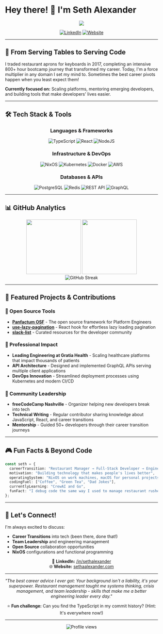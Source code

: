 # Hey there! 👋 I'm Seth Alexander

<div align="center">
  <img src="https://readme-typing-svg.herokuapp.com/?lines=Force+Multiplier;Platform+Builder;Full-Stack+Engineer;Community+Leader;Restaurant+Manager+→+Tech+Leader&font=Fira%20Code&center=true&width=640&height=45&color=2F81F7&vCenter=true&size=22">
</div>

<div align="center">
  
[![LinkedIn](https://img.shields.io/badge/LinkedIn-0077B5?style=for-the-badge&logo=linkedin&logoColor=white)](https://www.linkedin.com/in/sethalexander/)
[![Website](https://img.shields.io/badge/website-000000?style=for-the-badge&logo=About.me&logoColor=white)](https://sethaalexander.com)

</div>

---

## 🚀 From Serving Tables to Serving Code

I traded restaurant aprons for keyboards in 2017, completing an intensive 800+ hour bootcamp journey that transformed my career. Today, I'm a force multiplier in any domain I set my mind to. Sometimes the best career pivots happen when you least expect them! 

**Currently focused on:** Scaling platforms, mentoring emerging developers, and building tools that make developers' lives easier.

---

## 🛠️ Tech Stack & Tools

<div align="center">

### Languages & Frameworks
![TypeScript](https://img.shields.io/badge/TypeScript-007ACC?style=for-the-badge&logo=typescript&logoColor=white)
![React](https://img.shields.io/badge/React-20232A?style=for-the-badge&logo=react&logoColor=61DAFB)
![NodeJS](https://img.shields.io/badge/Node.js-43853D?style=for-the-badge&logo=node.js&logoColor=white)

### Infrastructure & DevOps
![NixOS](https://img.shields.io/badge/NixOS-5277C3?style=for-the-badge&logo=nixos&logoColor=white)
![Kubernetes](https://img.shields.io/badge/Kubernetes-326CE5?style=for-the-badge&logo=kubernetes&logoColor=white)
![Docker](https://img.shields.io/badge/Docker-2CA5E0?style=for-the-badge&logo=docker&logoColor=white)
![AWS](https://img.shields.io/badge/Amazon_AWS-FF9900?style=for-the-badge&logo=amazonaws&logoColor=white)

### Databases & APIs
![PostgreSQL](https://img.shields.io/badge/PostgreSQL-316192?style=for-the-badge&logo=postgresql&logoColor=white)
![Redis](https://img.shields.io/badge/redis-%23DD0031.svg?&style=for-the-badge&logo=redis&logoColor=white)
![REST API](https://img.shields.io/badge/REST-02569B?style=for-the-badge&logo=rest&logoColor=white)
![GraphQL](https://img.shields.io/badge/GraphQL-E10098?style=for-the-badge&logo=graphql&logoColor=white)

</div>

---

## 📊 GitHub Analytics

<div align="center">
  <img height="180em" src="https://github-readme-stats.vercel.app/api?username=itzsaga&show_icons=true&theme=tokyonight&include_all_commits=true&count_private=true"/>
  <img height="180em" src="https://github-readme-stats.vercel.app/api/top-langs/?username=itzsaga&layout=compact&langs_count=8&theme=tokyonight"/>
</div>

<div align="center">
  <img src="https://github-readme-streak-stats.herokuapp.com/?user=itzsaga&theme=tokyonight" alt="GitHub Streak" />
</div>

---

## 🎯 Featured Projects & Contributions

### 🔧 Open Source Tools
- **[Panfactum OSF](https://github.com/Panfactum/stack)** - The open source framework for Platform Engineers
- **[use-lazy-pagination](https://github.com/itzsaga/use-lazy-pagination)** - React hook for effortless lazy loading pagination
- **[slack-list](https://github.com/itzsaga/slack-list)** - Curated resources for the developer community

### 💼 Professional Impact
- **Leading Engineering at Gratia Health** - Scaling healthcare platforms that impact thousands of patients
- **API Architecture** - Designed and implemented GraphQL APIs serving multiple client applications
- **DevOps Innovation** - Streamlined deployment processes using Kubernetes and modern CI/CD

### 🌟 Community Leadership
- **freeCodeCamp Nashville** - Organizer helping new developers break into tech
- **Technical Writing** - Regular contributor sharing knowledge about JavaScript, React, and career transitions
- **Mentorship** - Guided 50+ developers through their career transition journeys

---

## 🎮 Fun Facts & Beyond Code

```typescript
const seth = {
  careerTransition: "Restaurant Manager → Full-Stack Developer → Engineering Leader",
  motivation: "Building technology that makes people's lives better",
  operatingSystem: "NixOS on work machines, macOS for personal projects",
  codingFuel: ["Coffee", "Green Tea", "Dad Jokes"],
  currentlyLearning: "CrewAI and Go",
  funFact: "I debug code the same way I used to manage restaurant rushes - stay calm and work the system! 🍝➡️💻"
};
```

---

## 🤝 Let's Connect!

I'm always excited to discuss:
- **Career Transitions** into tech (been there, done that!)
- **Team Leadership** and engineering management
- **Open Source** collaboration opportunities
- **NixOS** configurations and functional programming

<div align="center">

💼 **LinkedIn:** [/in/sethalexander](https://www.linkedin.com/in/sethalexander/)  
🌐 **Website:** [sethaalexander.com](https://sethaalexander.com)  

---

*"The best career advice I ever got: Your background isn't a liability, it's your superpower. Restaurant management taught me systems thinking, crisis management, and team leadership - skills that make me a better engineering leader every day."*

⭐️ **Fun challenge:** Can you find the TypeScript in my commit history? (Hint: It's everywhere now!)

</div>

---

<div align="center">
  <img src="https://komarev.com/ghpvc/?username=itzsaga&color=blueviolet&style=flat-square&label=Profile+Views" alt="Profile views">
</div>
